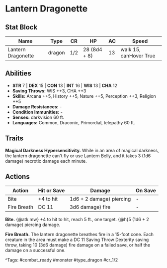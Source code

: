 # Lantern Dragonette

## Stat Block

| Name | Type | CR | HP | AC | Speed |
|------|------|----|----|----|-------|
| Lantern Dragonette | dragon | 1/2 | 28 (8d4 + 8) | 13 | walk 15, canHover True |

## Abilities

- **STR** 7 | **DEX** 15 | **CON** 13 | **INT** 16 | **WIS** 13 | **CHA** 12
- **Saving Throws:** WIS ++3, CHA ++3  
- **Skills:** Arcana ++5, History ++5, Nature ++5, Perception ++3, Religion ++5  
- **Damage Resistances:** -  
- **Condition Immunities:** -  
- **Senses:** darkvision 60 ft.  
- **Languages:** Common, Draconic, Primordial, telepathy 60 ft.

## Traits

**Magical Darkness Hypersensitivity.** While in an area of magical darkness, the lantern dragonette can't fly or use Lantern Belly, and it takes 3 (1d6 damage) necrotic damage each minute.


## Actions

| Action | Hit or Save | Damage | On Save |
|--------|--------------|--------|----------|
| Bite | +4 to hit | 1d6 + 2 damage) piercing | - |
| Fire Breath | DC 11 | 3d6 damage) fire | - |

**Bite.** {@atk mw} +4 to hit to hit, reach 5 ft., one target. {@h}5 (1d6 + 2 damage) piercing damage.

**Fire Breath.** The lantern dragonette breathes fire in a 15-foot cone. Each creature in the area must make a DC 11 Saving Throw Dexterity saving throw, taking 10 (3d6 damage) fire damage on a failed save, or half the damage on a successful one.


^Tags: #combat_ready #monster #type_dragon #cr_1/2